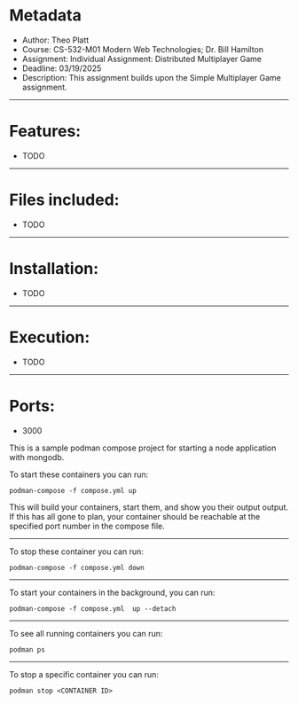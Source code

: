 # Metadata
 - Author: Theo Platt
 - Course: CS-532-M01 Modern Web Technologies; Dr. Bill Hamilton
 - Assignment: Individual Assignment: Distributed Multiplayer Game
 - Deadline: 03/19/2025
 - Description: This assignment builds upon the Simple Multiplayer Game assignment. 

---

# Features: 
 - TODO

---

# Files included:
 - TODO

---

# Installation: 
 - TODO

---

# Execution:
 - TODO

---

# Ports:
 - 3000


This is a sample podman compose project for starting a node application with mongodb.

To start these containers you can run:

`podman-compose -f compose.yml up`

This will build your containers, start them, and show you their output output.
If this has all gone to plan, your container should be reachable at the specified port
number in the compose file.

---

To stop these container you can run:

`podman-compose -f compose.yml down`

---

To start your containers in the background, you can run:

`podman-compose -f compose.yml  up --detach`

---

To see all running containers you can run:

`podman ps`

---

To stop a specific container you can run:

`podman stop <CONTAINER ID>`
